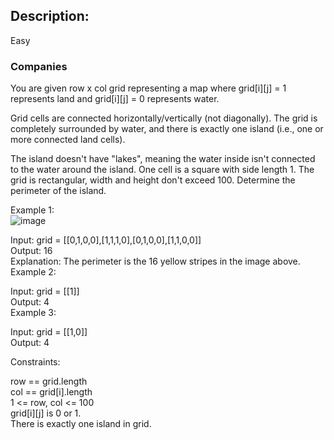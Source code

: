 ## Description:  
Easy  
### Companies  
You are given row x col grid representing a map where grid[i][j] = 1 represents land and grid[i][j] = 0 represents water.
  
Grid cells are connected horizontally/vertically (not diagonally). The grid is completely surrounded by water, and there is exactly one island (i.e., one or more connected land cells).
  
The island doesn't have "lakes", meaning the water inside isn't connected to the water around the island. One cell is a square with side length 1. The grid is rectangular, width and height don't exceed 100. Determine the perimeter of the island.
  
 

Example 1:  
![image](https://user-images.githubusercontent.com/56119216/200171958-4dde404f-a7f0-4fb9-94cc-3df078d2f8dd.png)


Input: grid = [[0,1,0,0],[1,1,1,0],[0,1,0,0],[1,1,0,0]]  
Output: 16  
Explanation: The perimeter is the 16 yellow stripes in the image above.  
Example 2:  

Input: grid = [[1]]  
Output: 4  
Example 3:  

Input: grid = [[1,0]]  
Output: 4  
 

Constraints:  

row == grid.length  
col == grid[i].length  
1 <= row, col <= 100  
grid[i][j] is 0 or 1.  
There is exactly one island in grid.  
